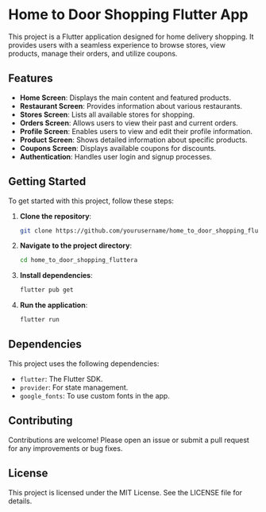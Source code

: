# Home to Door Shopping Flutter App

This project is a Flutter application designed for home delivery shopping. It provides users with a seamless experience to browse stores, view products, manage their orders, and utilize coupons.

## Features

- **Home Screen**: Displays the main content and featured products.
- **Restaurant Screen**: Provides information about various restaurants.
- **Stores Screen**: Lists all available stores for shopping.
- **Orders Screen**: Allows users to view their past and current orders.
- **Profile Screen**: Enables users to view and edit their profile information.
- **Product Screen**: Shows detailed information about specific products.
- **Coupons Screen**: Displays available coupons for discounts.
- **Authentication**: Handles user login and signup processes.

## Getting Started

To get started with this project, follow these steps:

1. **Clone the repository**:
   ```bash
   git clone https://github.com/yourusername/home_to_door_shopping_fluttera.git
   ```

2. **Navigate to the project directory**:
   ```bash
   cd home_to_door_shopping_fluttera
   ```

3. **Install dependencies**:
   ```bash
   flutter pub get
   ```

4. **Run the application**:
   ```bash
   flutter run
   ```

## Dependencies

This project uses the following dependencies:

- `flutter`: The Flutter SDK.
- `provider`: For state management.
- `google_fonts`: To use custom fonts in the app.

## Contributing

Contributions are welcome! Please open an issue or submit a pull request for any improvements or bug fixes.

## License

This project is licensed under the MIT License. See the LICENSE file for details.